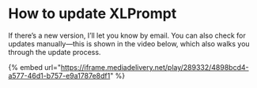 # How to update XLPrompt

If there’s a new version, I’ll let you know by email. You can also check for updates manually—this is shown in the video below, which also walks you through the update process.

{% embed url="https://iframe.mediadelivery.net/play/289332/4898bcd4-a577-46d1-b757-e9a1787e8df1" %}
